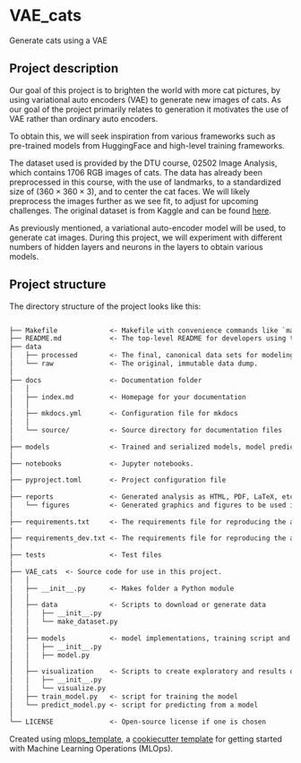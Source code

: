 # VAE_cats

Generate cats using a VAE

## Project description
Our goal of this project is to brighten the world with more cat pictures, by using variational auto encoders (VAE) to generate new images of cats. As our goal of the project primarily relates to generation it motivates the use of VAE rather than ordinary auto encoders. 

To obtain this, we will seek inspiration from various frameworks such as pre-trained models from HuggingFace and high-level training frameworks.  

The dataset used is provided by the DTU course, 02502 Image Analysis, which contains $1706$ RGB images of cats. The data has already been preprocessed in this course, with the use of landmarks, to a standardized size of $(360\times360\times3)$, and to center the cat faces. We will likely preprocess the images further as we see fit, to adjust for upcoming challenges. The original dataset is from Kaggle and can be found [here](https://www.kaggle.com/datasets/crawford/cat-dataset). 

As previously mentioned, a variational auto-encoder model will be used, to generate cat images. During this project, we will experiment with different numbers of hidden layers and neurons in the layers to obtain various models. 


## Project structure

The directory structure of the project looks like this:

```txt

├── Makefile             <- Makefile with convenience commands like `make data` or `make train`
├── README.md            <- The top-level README for developers using this project.
├── data
│   ├── processed        <- The final, canonical data sets for modeling.
│   └── raw              <- The original, immutable data dump.
│
├── docs                 <- Documentation folder
│   │
│   ├── index.md         <- Homepage for your documentation
│   │
│   ├── mkdocs.yml       <- Configuration file for mkdocs
│   │
│   └── source/          <- Source directory for documentation files
│
├── models               <- Trained and serialized models, model predictions, or model summaries
│
├── notebooks            <- Jupyter notebooks.
│
├── pyproject.toml       <- Project configuration file
│
├── reports              <- Generated analysis as HTML, PDF, LaTeX, etc.
│   └── figures          <- Generated graphics and figures to be used in reporting
│
├── requirements.txt     <- The requirements file for reproducing the analysis environment
|
├── requirements_dev.txt <- The requirements file for reproducing the analysis environment
│
├── tests                <- Test files
│
├── VAE_cats  <- Source code for use in this project.
│   │
│   ├── __init__.py      <- Makes folder a Python module
│   │
│   ├── data             <- Scripts to download or generate data
│   │   ├── __init__.py
│   │   └── make_dataset.py
│   │
│   ├── models           <- model implementations, training script and prediction script
│   │   ├── __init__.py
│   │   ├── model.py
│   │
│   ├── visualization    <- Scripts to create exploratory and results oriented visualizations
│   │   ├── __init__.py
│   │   └── visualize.py
│   ├── train_model.py   <- script for training the model
│   └── predict_model.py <- script for predicting from a model
│
└── LICENSE              <- Open-source license if one is chosen
```

Created using [mlops_template](https://github.com/SkafteNicki/mlops_template),
a [cookiecutter template](https://github.com/cookiecutter/cookiecutter) for getting
started with Machine Learning Operations (MLOps).
